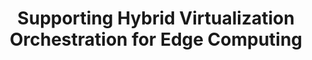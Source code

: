 ---
title: "Supporting Hybrid Virtualization Orchestration for Edge Computing"
authors: "Giovanni Bartolomeo, Patrick Sabanic, Nitinder Mohan and Jörg Ott"
conference: "ACM EdgeSys, 2025"
img: "/pubs/edgesys25-multivirt.png"
award: "Best Paper Award"
badges: []
pdf: "/pubs/edgesys25-multivirt.pdf"
doi: "https://doi.org/10.1145/3721888.3722093"
summary: ""
draft: false"
weight: 202
toc: false
---